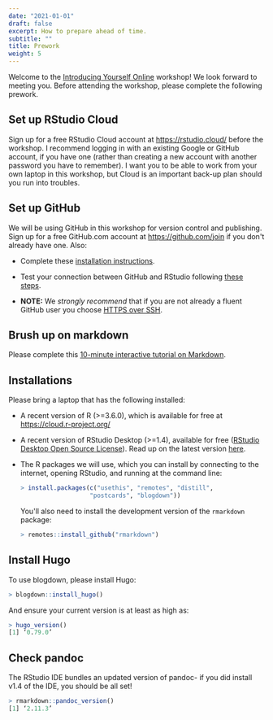 ```yaml
---
date: "2021-01-01"
draft: false
excerpt: How to prepare ahead of time.
subtitle: ""
title: Prework
weight: 5
---
```


Welcome to the [Introducing Yourself Online](/) workshop! We look forward to meeting you. Before attending the workshop, please complete the following prework.

## Set up RStudio Cloud

Sign up for a free RStudio Cloud account at https://rstudio.cloud/ before the workshop. I recommend logging in with an existing Google or GitHub account, if you have one (rather than creating a new account with another password you have to remember). I want you to be able to work from your own laptop in this workshop, but Cloud is an important back-up plan should you run into troubles.

## Set up GitHub

We will be using GitHub in this workshop for version control and publishing. Sign up for a free GitHub.com account at <https://github.com/join> if you don't already have one. Also:

+ Complete these [installation instructions](https://happygitwithr.com/install-intro.html).
    
+ Test your connection between GitHub and RStudio following [these steps](https://happygitwithr.com/connect-intro.html). 
    
+ **NOTE:** We *strongly recommend* that if you are not already a fluent GitHub user you choose [HTTPS over SSH](https://happygitwithr.com/credential-caching.html).

## Brush up on markdown

Please complete this [10-minute interactive tutorial on Markdown](https://commonmark.org/help/tutorial/). 

## Installations

Please bring a laptop that has the following installed:

+ A recent version of R (>=3.6.0), which is available for free at https://cloud.r-project.org/
    
+ A recent version of RStudio Desktop (>=1.4), available for free ([RStudio Desktop Open Source License](https://www.rstudio.com/products/rstudio/download/#download)). Read up on the latest version [here](https://blog.rstudio.com/2021/01/19/announcing-rstudio-1-4/).
    
+ The R packages we will use, which you can install by connecting to the internet, opening RStudio, and running at the command line:

    ```r
    > install.packages(c("usethis", "remotes", "distill", 
                       "postcards", "blogdown"))
    ```
    
    You'll also need to install the development version of the `rmarkdown` package:
    
    ```r
    > remotes::install_github("rmarkdown")
    ```

## Install Hugo

To use blogdown, please install Hugo:
```r
> blogdown::install_hugo()
```

And ensure your current version is at least as high as:
```r
> hugo_version()
[1] ‘0.79.0’
```

## Check pandoc

The RStudio IDE bundles an updated version of pandoc- if you did install v1.4 of the IDE, you should be all set!

```r
> rmarkdown::pandoc_version()
[1] ‘2.11.3’
```